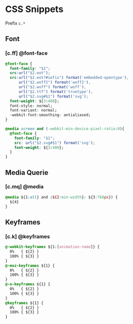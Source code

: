 # CSS Snippets

Prefix `c.*`

## Font

### [c.ff] @font-face

```css
@font-face {
  font-family: "$1";
  src:url("$2.eot");
  src:url("$2.eot?#iefix") format('embedded-opentype'),
      url("$2.woff2") format('woff2'),
      url("$2.woff") format('woff'),
      url("$2.ttf") format('truetype'),
      url("$2.svg#$1") format('svg');
  font-weight: ${3:400};
  font-style: normal;
  font-variant: normal;
  -webkit-font-smoothing: antialiased;
}

@media screen and (-webkit-min-device-pixel-ratio:0){
  @font-face {
    font-family: "$1";
    src: url("$2.svg#$1") format('svg');
    font-weight: ${3:400};
  }
}
```

## Media Querie

### [c.mq] @media

```css
@media ${1:all} and (${2:min-width}: ${3:768px}) {
  ${4}
}
```

## Keyframes

### [c.k] @keyframes

```css
@-webkit-keyframes ${1:[animation-name]} {
  0%   { ${2} }
  100% { ${3} }
}
@-moz-keyframes ${1} {
  0%   { ${2} }
  100% { ${3} }
}
@-o-keyframes ${1} {
  0%   { ${2} }
  100% { ${3} }
}
@keyframes ${1} {
  0%   { ${2} }
  100% { ${3} }
}
```
